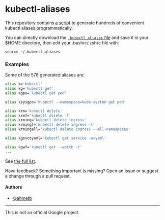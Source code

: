 # kubectl-aliases

This repository contains [a script](generate_aliases.py) to generate hundreds of
convenient kubectl aliases programmatically.

You can directly download the [`.kubectl_aliases` file](https://rawgit.com/ahmetb/kubectl-alias/master/.kubectl_aliases)
and save it in your $HOME directory, then edit your .bashrc/.zshrc file with:

    source ~/.kubectl_aliases

### Examples

Some of the 578 generated aliases are:

```sh
alias k='kubectl'
alias kg='kubectl get'
alias kgpo='kubectl get pod'

alias ksysgpo='kubectl --namespace=kube-system get pod'

alias krm='kubectl delete'
alias krmf='kubectl delete -f'
alias krming='kubectl delete ingress'
alias krmingl='kubectl delete ingress -l'
alias krmingall='kubectl delete ingress --all-namespaces'

alias kgsvcoyaml='kubectl get service -o=yaml'

alias kgwf='kubectl get --watch -f'
...
```

See [the full list](.kubectl_aliases).

Have feedback? Something important is missing? Open an issue or suggest a change
through a pull request.

#### Authors

- [@ahmetb](https://twitter.com/ahmetb)

-----

This is not an official Google project.
